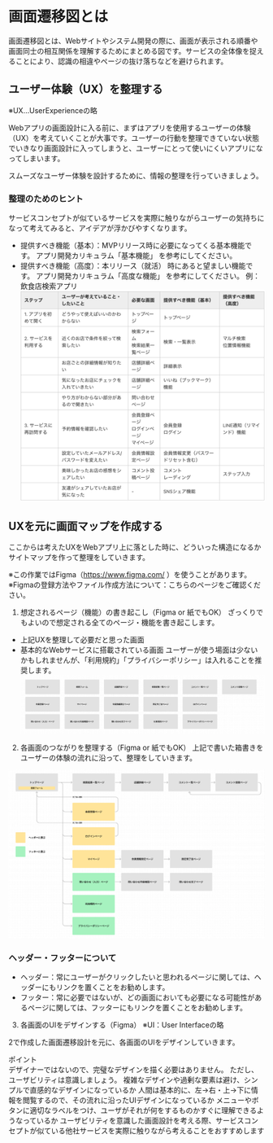 # 画面遷移図とは
画面遷移図とは、Webサイトやシステム開発の際に、画面が表示される順番や画面同士の相互関係を理解するためにまとめる図です。サービスの全体像を捉えることにより、認識の相違やページの抜け落ちなどを避けられます。  

## ユーザー体験（UX）を整理する
※UX…UserExperienceの略  
  
Webアプリの画面設計に入る前に、まずはアプリを使用するユーザーの体験（UX）を考えていくことが大事です。ユーザーの行動を整理できていない状態でいきなり画面設計に入ってしまうと、ユーザーにとって使いにくいアプリになってしまいます。  

スムーズなユーザー体験を設計するために、情報の整理を行っていきましょう。  

### 整理のためのヒント
サービスコンセプトが似ているサービスを実際に触りながらユーザーの気持ちになって考えてみると、アイデアが浮かびやすくなります。  
- 提供すべき機能（基本）：MVPリリース時に必要になってくる基本機能です。 アプリ開発カリキュラム「基本機能」 を参考にしてください。
- 提供すべき機能（高度）：本リリース（就活） 時にあると望ましい機能です。 アプリ開発カリキュラム「高度な機能」 を参考にしてください。
例：飲食店検索アプリ  
![Alt text](image.png)
  
## UXを元に画面マップを作成する
ここからは考えたUXをWebアプリ上に落とした時に、どういった構造になるかサイトマップを作って整理をしていきます。  

※この作業ではFigma（https://www.figma.com/ ）を使うことがあります。  
※Figmaの登録方法やファイル作成方法について：こちらのページをご確認ください。  

1. 想定されるページ（機能）の書き起こし（Figma or 紙でもOK）
ざっくりでもよいので想定される全てのページ・機能を書き起こします。

- 上記UXを整理して必要だと思った画面
- 基本的なWebサービスに搭載されている画面
ユーザーが使う場面は少ないかもしれませんが、「利用規約」「プライバシーポリシー」は入れることを推奨します。
![Alt text](image-1.png)

2. 各画面のつながりを整理する（Figma or 紙でもOK）
上記で書いた箱書きをユーザーの体験の流れに沿って、整理をしていきます。

![Alt text](image-2.png)

### ヘッダー・フッターについて
- ヘッダー：常にユーザーがクリックしたいと思われるページに関しては、ヘッダーにもリンクを置くことをお勧めします。
- フッター：常に必要ではないが、どの画面においても必要になる可能性があるページに関しては、フッターにもリンクを置くことをお勧めします。
3. 各画面のUIをデザインする（Figma）
※UI：User Interfaceの略

2で作成した画面遷移設計を元に、各画面のUIをデザインしていきます。  

ポイント  
デザイナーではないので、完璧なデザインを描く必要はありません。
ただし、ユーザビリティは意識しましょう。
複雑なデザインや過剰な要素は避け、シンプルで直感的なデザインになっているか
人間は基本的に、左→右・上→下に情報を閲覧するので、その流れに沿ったUIデザインになっているか
メニューやボタンに適切なラベルをつけ、ユーザがそれが何をするものかすぐに理解できるようなっているか
ユーザビリティを意識した画面設計を考える際、サービスコンセプトが似ている他社サービスを実際に触りながら考えることをおすすめします